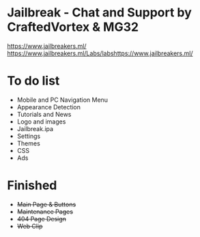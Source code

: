 # Jailbreak - Chat and Support by CraftedVortex & MG32
https://www.jailbreakers.ml/
https://www.jailbreakers.ml/Labs/labshttps://www.jailbreakers.ml/

# To do list
- Mobile and PC Navigation Menu
- Appearance Detection
- Tutorials and News
- Logo and images
- Jailbreak.ipa
- Settings
- Themes
- CSS
- Ads


# Finished
- ~~Main Page & Buttons~~
- ~~Maintenance Pages~~
- ~~404 Page Design~~
- ~~Web Clip~~

